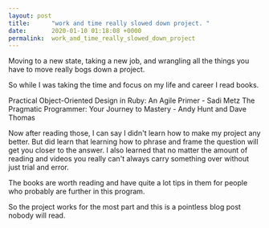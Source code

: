 ```yaml
---
layout: post
title:      "work and time really slowed down project. "
date:       2020-01-10 01:18:08 +0000
permalink:  work_and_time_really_slowed_down_project
---
```



Moving to a new state, taking a new job, and wrangling all the things you have to move really bogs down a project.

So while I was taking the time and focus on my life and career I read books.

Practical Object-Oriented Design in Ruby: An Agile Primer - Sadi Metz
The Pragmatic Programmer: Your Journey to Mastery - Andy Hunt and Dave Thomas

Now after reading those, I can say I didn't learn how to make my project any better. But did learn that learning how to phrase and frame the question will get you closer to the answer. I also learned that no matter the amount of reading and videos you really can't always carry something over without just trial and error. 

The books are worth reading and have quite a lot tips in them for people who probably are further in this program.

So the project works for the most part and this is a pointless blog post nobody will read. 
